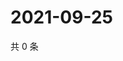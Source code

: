 # 2021-09-25

共 0 条

<!-- BEGIN WEIBO -->
<!-- 最后更新时间 Sat Sep 25 2021 17:10:03 GMT+0800 (China Standard Time) -->

<!-- END WEIBO -->
